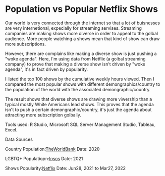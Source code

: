 # Population vs Popular Netflix Shows
Our world is very connected through the internet so that a lot of buisnesses are very internetional, expecially for streaming servises.
Streaming companies are making shows more diverse in order to appeal to the golbal audience.
More people watching a shows mean that kind of show can draw more subscriptions.

However, there are complains like making a diverse show is just pushing a "woke agenda".
Here, I'm using data from Netflix (a golbal streaming company) to prove that making a diverse show isn't driven by "woke agenda", it's in fact driven by popularity.

I listed the top 100 shows by the cumulative weekly hours viewed.
Then I compared the most popular shows with different demongraphics/country to the population of the world with the associated demongraphic/country.

The result shows that diverse shows are drawing more viwership than a typical mostly White Americans lead shows.
This proves that the agenda isn't to push a certain demongraphic/country, it's just the agenda about attracting more subscription golbally.

Tools used:
R Studio, Microsoft SQL Server Management Studio, Tableau, Excel. 

Data Sources

Country Population:[TheWorldBank](https://data.worldbank.org/indicator/SP.POP.TOTL)
Date: 2020

LGBTQ+ Populatiopn:[Ipsos](https://www.ipsos.com/en/lgbt-pride-2021-global-survey-points-generation-gap-around-gender-identity-and-sexual-attraction)
Date: 2021

Shows Popularity:[Netflix](https://top10.netflix.com/)
Date: Jun28, 2021 to Mar27, 2022
